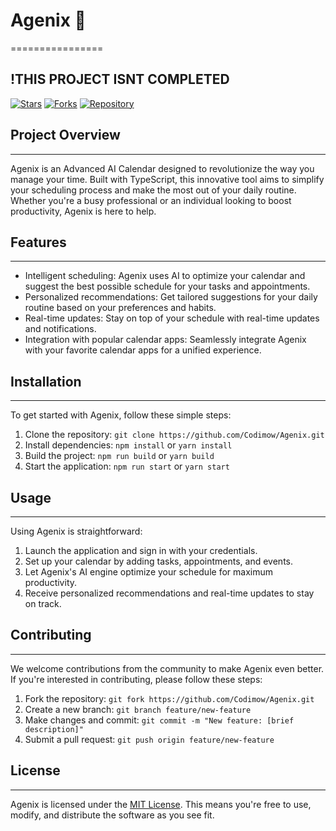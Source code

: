 # Agenix 📅
================

## !THIS PROJECT ISNT COMPLETED

[![Stars](https://img.shields.io/github/stars/Codimow/Agenix)](https://github.com/Codimow/Agenix/stargazers)
[![Forks](https://img.shields.io/github/forks/Codimow/Agenix)](https://github.com/Codimow/Agenix/network/members)
[![Repository](https://img.shields.io/badge/Repository-https://github.com/Codimow/Agenix-blue)](https://github.com/Codimow/Agenix)

## Project Overview
---------------

Agenix is an Advanced AI Calendar designed to revolutionize the way you manage your time. Built with TypeScript, this innovative tool aims to simplify your scheduling process and make the most out of your daily routine. Whether you're a busy professional or an individual looking to boost productivity, Agenix is here to help.

## Features
----------

* Intelligent scheduling: Agenix uses AI to optimize your calendar and suggest the best possible schedule for your tasks and appointments.
* Personalized recommendations: Get tailored suggestions for your daily routine based on your preferences and habits.
* Real-time updates: Stay on top of your schedule with real-time updates and notifications.
* Integration with popular calendar apps: Seamlessly integrate Agenix with your favorite calendar apps for a unified experience.

## Installation
------------

To get started with Agenix, follow these simple steps:

1. Clone the repository: `git clone https://github.com/Codimow/Agenix.git`
2. Install dependencies: `npm install` or `yarn install`
3. Build the project: `npm run build` or `yarn build`
4. Start the application: `npm run start` or `yarn start`

## Usage
-----

Using Agenix is straightforward:

1. Launch the application and sign in with your credentials.
2. Set up your calendar by adding tasks, appointments, and events.
3. Let Agenix's AI engine optimize your schedule for maximum productivity.
4. Receive personalized recommendations and real-time updates to stay on track.

## Contributing
------------

We welcome contributions from the community to make Agenix even better. If you're interested in contributing, please follow these steps:

1. Fork the repository: `git fork https://github.com/Codimow/Agenix.git`
2. Create a new branch: `git branch feature/new-feature`
3. Make changes and commit: `git commit -m "New feature: [brief description]"`
4. Submit a pull request: `git push origin feature/new-feature`

## License
-------

Agenix is licensed under the [MIT License](https://opensource.org/licenses/MIT). This means you're free to use, modify, and distribute the software as you see fit.
